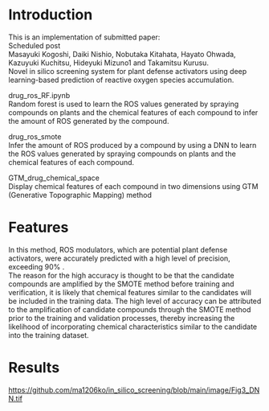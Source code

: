 # Introduction

This is an implementation of submitted paper:  
Scheduled post  
Masayuki Kogoshi, Daiki Nishio, Nobutaka Kitahata, Hayato Ohwada, Kazuyuki Kuchitsu, Hideyuki Mizuno1 and Takamitsu Kurusu.  
Novel in silico screening system for plant defense activators using deep learning-based prediction of reactive oxygen species accumulation.  

drug_ros_RF.ipynb  
Random forest is used to learn the ROS values generated by spraying compounds on plants and the chemical features of each compound to infer the amount of ROS generated by the compound.

drug_ros_smote  
Infer the amount of ROS produced by a compound by using a DNN to learn the ROS values generated by spraying compounds on plants and the chemical features of each compound.

GTM_drug_chemical_space  
Display chemical features of each compound in two dimensions using GTM (Generative Topographic Mapping) method


# Features

In this method, ROS modulators, which are potential plant defense activators, were accurately predicted with a high level of precision, exceeding 90% .  
The reason for the high accuracy is thought to be that the candidate compounds are amplified by the SMOTE method before training and verification, it is likely that chemical features similar to the candidates will be included in the training data. The high level of  accuracy can be attributed to the amplification of candidate compounds through the SMOTE method prior to the training and validation processes, thereby increasing the likelihood of incorporating chemical characteristics similar to the candidate into the training dataset. 

# Results
https://github.com/ma1206ko/in_silico_screening/blob/main/image/Fig3_DNN.tif

